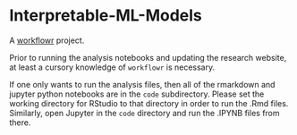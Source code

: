 # Interpretable-ML-Models

A [workflowr][] project.

[workflowr]: https://github.com/workflowr/workflowr

Prior to running the analysis notebooks and updating the research website, at least a cursory knowledge of `workflowr` is necessary.

If one only wants to run the analysis files, then all of the rmarkdown and jupyter python notebooks are in the `code` subdirectory.  Please set the working directory for RStudio to that directory in order to run the .Rmd files.  Similarly, open Jupyter in the `code` directory and run the .IPYNB files from there.
